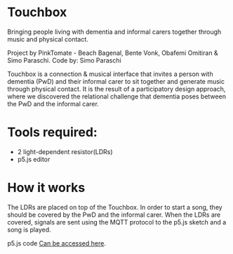# Touchbox
Bringing people living with dementia and informal carers together through music and physical contact.

Project by PinkTomate - Beach Bagenal, Bente Vonk, Obafemi Omitiran & Simo Paraschi. Code by: Simo Paraschi

Touchbox is a connection & musical interface that invites a person with dementia (PwD) and their informal carer to sit together and generate music through physical contact. It is the result of a participatory design approach, where we discovered the relational challenge that dementia poses between the PwD and the informal carer.

# Tools required:
- 2 light-dependent resistor(LDRs)
- p5.js editor

# How it works
The LDRs are placed on top of the Touchbox. In order to start a song, they should be covered by the PwD and the informal carer. When the LDRs are covered, signals are sent using the MQTT protocol to the p5.js sketch and a song is played.

p5.js code [Can be accessed here](https://editor.p5js.org/simoparaschi/sketches/JRa9bdV6x).
